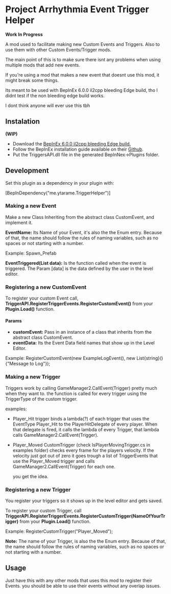 # **Project Arrhythmia Event Trigger Helper**

**Work In Progress**

A mod used to facilitate making new Custom Events and Triggers. Also to use them with other Custom Events/Trigger mods.

The main point of this is to make sure there isnt any problems when using multiple mods that add new events.

If you're using a mod that makes a new event that doesnt use this mod, it might break some things.

Its meant to be used with BepInEx 6.0.0 il2cpp bleeding Edge build, tho I didnt test if the non bleeding edge build works.

I dont think anyone will ever use this tbh


## **Instalation**
**(WIP)**

* Download the [BepInEx 6.0.0 il2cpp bleeding Edge build.](https://builds.bepinex.dev/projects/bepinex_be)
* Follow the BepInEx installation guide available on their [Github](https://github.com/BepInEx/BepInEx).
* Put the TriggersAPI.dll file in the generated BepInNex->Plugins folder.


## Development

Set this plugin as a dependency in your plugin with:

[BepInDependency("me.ytarame.TriggerHelper")]



### Making a new Event

 Make a new Class Inheriting from the abstract class CustomEvent, and implement it.

**EventName:** Its Name of your Event, it's also the the Enum entry. Because of that, the name should follow the rules of naming variables, such as no spaces or not starting with a number.

Example: Spawn_Prefab 

**EventTriggered(List<string> data):** Is the function called when the event is triggered. The Param [data] is the data defined by the user in the level editor.



### Registering a new CustomEvent

To register your custom Event call, **TriggerAPI.RegisterTriggerEvents.RegisterCustomEvent()** from your **Plugin.Load()** function.

#### Params

* **customEvent:** Pass in an instance of a class that inherits from the abstract class CustomEvent.
*  **eventData:** Its the Event Data field names that show up in the Level Editor.
  
Example: RegisterCustomEvent(new ExampleLogEvent(), new List{string}(){"Message to Log"});

### Making a new Trigger

Triggers work by calling GameManager2.CallEvent(Trigger) pretty much when they want to. the function is called for every trigger using the TriggerType of the custom trigger.

examples:

* Player_Hit trigger binds a lambda(?) of each trigger that uses the EventType Player_Hit to the PlayerHitDelegate of every player. When that delegate is fired, it calls the lambda of every Trigger, that lambda calls GameManager2.CallEvent(Trigger).
  
* Player_Moved CustomTrigger (check IsPlayerMovingTrigger.cs in examples folder) checks every frame for the players velocity. If the velocity just got out of zero it goes trough a list of TriggerEvents that use the Player_Moved trigger and calls GameManager2.CallEvent(Trigger) for each one.

  you get the idea.


### Registering a new Trigger
You register your triggers so it shows up in the level editor and gets saved.

To register your custom Trigger, call **TriggerAPI.RegisterTriggerEvents.RegisterCustomTrigger(NameOfYourTrigger)** from your **Plugin.Load()** function.

Example: RegisterCustomTrigger("Player_Moved");

**Note:** The name of your Trigger, is also the the Enum entry. Because of that, the name should follow the rules of naming variables, such as no spaces or not starting with a number.


## Usage

Just have this with any other mods that uses this mod to register their Events. you should be able to use their events without any overlap issues.

